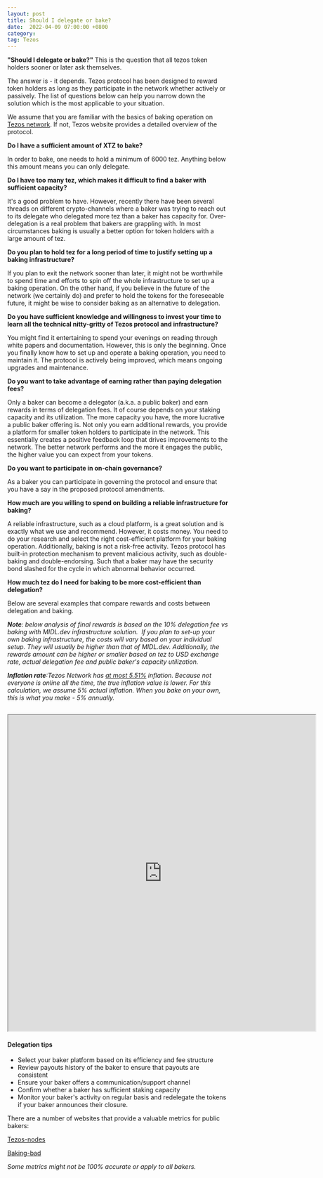 ```yaml
---
layout: post
title: Should I delegate or bake?
date:  2022-04-09 07:00:00 +0800
category: 
tag: Tezos
---
```


**"Should I delegate or bake?"** This is the question that all tezos token holders sooner or later ask themselves.

The answer is - it depends. Tezos protocol has been designed to reward token holders as long as they participate in the network whether actively or passively. The list of questions below can help you narrow down the solution which is the most applicable to your situation.

We assume that you are familiar with the basics of baking operation on [Tezos network](https://tezos.com/get-started/#bake-validate-basics). If not, Tezos website provides a detailed overview of the protocol. 


<b>Do I have a sufficient amount of XTZ to bake?</b>

In order to bake, one needs to hold a minimum of 6000 tez. Anything below this amount means you can only delegate. 

<b>Do I have too many tez, which makes it difficult to find a baker with sufficient capacity?</b>

It's a good problem to have. However, recently there have been several threads on different crypto-channels where a baker was trying to reach out to its delegate who delegated more tez than a baker has capacity for. Over-delegation is a real problem that bakers are grappling with. In most circumstances baking is usually a better option for token holders with a large amount of tez. 

<b>Do you plan to hold tez for a long period of time to justify setting up a baking infrastructure?</b> 

If you plan to exit the network sooner than later, it might not be worthwhile to spend time and efforts to spin off the whole infrastructure to set up a baking operation. On the other hand, if you believe in the future of the network (we certainly do) and prefer to hold the tokens for the foreseeable future, it might be wise to consider baking as an alternative to delegation.

<b>Do you have sufficient knowledge and willingness to invest your time to learn all the technical nitty-gritty of Tezos protocol and infrastructure?</b> 

You might find it entertaining to spend your evenings on reading through white papers and documentation. However, this is only the beginning. Once you finally know how to set up and operate a baking operation, you need to maintain it. The protocol is actively being improved, which means ongoing upgrades and maintenance. 

<b>Do you want to take advantage of earning rather than paying delegation fees?</b>

Only a baker can become a delegator (a.k.a. a public baker) and earn rewards in terms of delegation fees. It of course depends on your staking capacity and its utilization. The more capacity you have, the more lucrative a public baker offering is. Not only you earn additional rewards, you provide a platform for smaller token holders to participate in the network. This essentially creates a positive feedback loop that drives improvements to the network. The better network performs and the more it engages the public, the higher value you can expect from your tokens.

<b>Do you want to participate in on-chain governance?</b>

As a baker you can participate in governing the protocol and ensure that you have a say in the proposed protocol amendments. 

<b>How much are you willing to spend on building a reliable infrastructure for baking?</b> 

A reliable infrastructure, such as a cloud platform, is a great solution and is exactly what we use and recommend. However, it costs money. You need to do your research and select the right cost-efficient platform for your baking operation. Additionally, baking is not a risk-free activity. Tezos protocol has built-in protection mechanism to prevent malicious activity, such as double-baking and double-endorsing. Such that a baker may have the security bond slashed for the cycle in which abnormal behavior occurred. 

<b>How much tez do I need for baking to be more cost-efficient than delegation?</b> 

Below are several examples that compare rewards and costs between delegation and baking. 

<i><b>Note</b>: below analysis of final rewards is based on the 10% delegation fee vs baking with MIDL.dev infrastructure solution.</i> 
<i>If you plan to set-up your own baking infrastructure, the costs will vary based on your individual setup. They will usually be higher than that of MIDL.dev.</i>
<i>Additionally, the rewards amount can be higher or smaller based on tez to USD exchange rate, actual delegation fee and public baker's capacity utilization.</i>

<i><b>Inflation rate</b>:Tezos Network has [at most 5.51%](https://tezos.gitlab.io/whitedoc/proof_of_stake.html?highlight=inflation#inflation) inflation. Because not everyone is online all the time, the true inflation value is lower. For this calculation, we assume 5% actual inflation.
When you bake on your own, this is what you make - 5% annually.</i>

<div style="padding-top:15px"></div>
<iframe src="https://docs.google.com/spreadsheets/d/e/2PACX-1vTQXp79GiUhXYmlc_PYcAjdf1d7eZ2cKArT7BZalg9auem-aJtNnnRuKDRWcPvkOmJuwcNk6dShcxL4/pubhtml?gid=1643664373&amp;single=true&amp;widget=false&amp;headers=false&amp;chrome=false" width="700" height="720"></iframe>

#### Delegation tips
* Select your baker platform based on its efficiency and fee structure
* Review payouts history of the baker to ensure that payouts are consistent
* Ensure your baker offers a communication/support channel
* Confirm whether a baker has sufficient staking capacity
* Monitor your baker's activity on regular basis and redelegate the tokens if your baker announces their closure.

There are a number of websites that provide a valuable metrics for public bakers:

[Tezos-nodes](https://tezos-nodes.com/)

[Baking-bad](https://baking-bad.org/)

<i>Some metrics might not be 100% accurate or apply to all bakers.</i>

